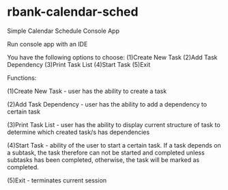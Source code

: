 # rbank-calendar-sched
Simple Calendar Schedule Console App

Run console app with an IDE

You have the following options to choose:
(1)Create New Task (2)Add Task Dependency (3)Print Task List (4)Start Task (5)Exit


Functions:

(1)Create New Task - user has the ability to create a task

(2)Add Task Dependency - user has the ability to add a dependency to certain task

(3)Print Task List - user has the ability to display current structure of task to determine which created task/s has dependencies

(4)Start Task - ability of the user to start a certain task. If a task depends on a subtask, the task therefore can not be started and completed unless subtasks has been completed, otherwise, the task will be marked as completed.

(5)Exit - terminates current session
